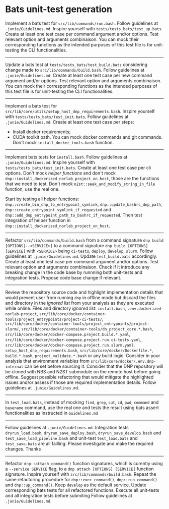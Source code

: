 
# Bats unit-test generation 

Implement a bats test for `src/lib/commands/run.bash`.
Follow guidelines at `.junie/Guidelines.md`.
Inspire yourself with `tests/tests_bats/test_up.bats`.
Create at least one test case per command argument and/or options.
Test relevant option and arguments combinaison.
You can mock their corresponding functions as the intended purposes of this test file is for unit-testing the CLI functionalities.



---

Update a bats test at `tests/tests_bats/test_build.bats` considering change made to `src/lib/commands/build.bash`.
Follow guidelines at `.junie/Guidelines.md`.
Create at least one test case per new command argument and/or options.
Test relevant option and arguments combinaison.
You can mock their corresponding functions as the intended purposes of this test file is for unit-testing the CLI functionalities.


---

Implement a bats test for `src/lib/core/utils/setup_host_dnp_requirements.bash`.
Inspire yourself with `tests/tests_bats/test_init.bats`.
Follow guidelines at `.junie/Guidelines.md`.
Create at least one test case per steps:
- Install docker requirements;
- CUDA toolkit path.
You can mock docker commands and git commands. 
Don't mock `install_docker_tools.bash` function.

---

Implement bats tests for `install.bash`.
Follow guidelines at `.junie/Guidelines.md`.
Inspire yourself with `tests/tests_bats/test_init.bats`.
Create at least one test case per cli options.
Don't mock _helper functions_ and don't mock `dnp::install_dockerized_norlab_project_on_host`, those are the functions that we need to test.
Don't mock `n2st::seek_and_modify_string_in_file` function, use the real one.


Start by testing all helper functions: `dnp::create_bin_dnp_to_entrypoint_symlink`, `dnp::update_bashrc_dnp_path`, `dnp::create_entrypoint_symlink_if_requested` and `dnp::add_dnp_entrypoint_path_to_bashrc_if_requested`.
Then test integration of helper function in `dnp::install_dockerized_norlab_project_on_host`.

---

Refactor `src/lib/commands/build.bash` from a command signature `dnp build [OPTIONS|--<SERVICE>]` to a command signature `dnp build [OPTIONS] [SERVICE]` with `<SERVICE>` being `ci-tests`, `deploy`, `develop`, `slurm`.
Follow guidelines at `.junie/Guidelines.md`.
Update `test_build.bats` accordingly.
Create at least one test case per command argument and/or options.
Test relevant option and arguments combinaison.
Check if it introduce any breaking change in the code base by runnning both unit-tests and integration tests.
Propose code base change if relevant. 

---


Review the repository source code and highlight implementation details that would prevent user from running `dnp` in offline mode but discard the files and directory in the _ignored list_ from your analysis as they are executed while online. 
Files and directory _ignored list_: `install.bash`, `.env.dockerized-norlab-project`, `src/lib/core/docker/container-tools/project_entrypoints/project-ci-tests/`, `src/lib/core/docker/container-tools/project_entrypoints/project-slurm/`, `src/lib/core/docker/container-tools/dn_project_core.*.bash`, `src/lib/core/docker/docker-compose.project.build.*.yaml`, `src/lib/core/docker/docker-compose.project.run.ci-tests.yaml`, `src/lib/core/docker/docker-compose.project.run.slurm.yaml`, `setup_host_dnp_requirements.bash`, `src/lib/core/docker/Dockerfile.*`, `build.*.bash`, `project_validate.*.bash` or any build logic. 
Consider in your analysis that environment variables from `src/lib/core/docker/.env.dnp-internal` can be set before sourcing it.
Consider that the DNP repository will be cloned with NBS and N2ST submodule on the remote host before going offline.
Suggest possible refactoring that would mitigate the highlighted issues and/or assess if those are required implementation details.
Follow guidelines at `.junie/Guidelines.md`.

---
In `test_load.bats`, instead of mocking `find`, `grep`, `cut`, `cd`, `pwd`, `command` and `basename` command, use the real one and tests the result using bats assert functionalities as instructed in `Guidelines.md`

---

Follow guidelines at `.junie/Guidelines.md`.
Integration tests `dryrun_load.bash`, `dryrun_save_deploy.bash`, `dryrun_save_develop.bash` and `test_save_load_pipeline.bash` and unit-test `test_load.bats` and `test_save.bats` are all failling. Please investigate and make the required changes. 
Thanks

---

Refactor `dnp::attach_command()` function signatures, which is curently using a `--service SERVICE` flag, to a `dnp attach [OPTIONS] [SERVICE]` function signature.
Inspire yourself with `src/lib/commands/build.bash`.
Repeat the same refactoring procedure for `dnp::exec_command()`, `dnp::run_command()` and `dnp::up_command()`.
Keep `develop` as the default service.
Update corresponding bats tests for all refactored functions.
Execute all unit-tests and all integration tests before submiting
Follow guidelines at `.junie/Guidelines.md`.

